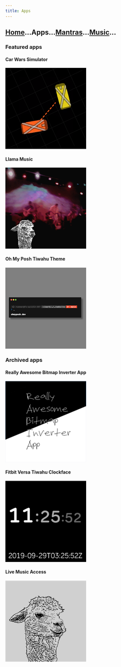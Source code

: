 ```yaml
---
title: Apps
---
```


## [Home]...Apps...[Mantras]...[Music]...

### Featured apps

#### Car Wars Simulator

[![Car Wars Simulator][cw-img]](./cw-sim)

#### Llama Music

[![Llama Music][store-lma-img]](./llama-music)

#### Oh My Posh Tiwahu Theme

[![Oh My Posh Tiwahu Theme][ohmyposh-tiwahu-img]](https://ohmyposh.dev/docs/themes#tiwahu)

### Archived apps

#### Really Awesome Bitmap Inverter App

[![Really Awesome Bitmap Inverter App][store-rabia-img]](./rabia)

#### Fitbit Versa Tiwahu Clockface

[![Tiwahu Clock][store-clockface-img]](./tiwahu-clock)

#### Live Music Access

[![Live Music Access][store-lma-legacy-img]](./live-music-access)

[home]: ../index.md
[apps]: ../apps/index.md
[mantras]: ../mantras/index.md
[music]: ../music/index.md

[cw-img]: ../img/cw-sim-252x252.png
[store-lma-img]: ../img/store-lma-252x252.png
[store-clockface-img]: ../img/store-tiwahu-clock-252x252.png
[store-rabia-img]: ../img/store-rabia-252x252.png
[store-lma-legacy-img]: ../img/store-lma-legacy-252x252.png
[ohmyposh-tiwahu-img]: ../img/ohmyposh-tiwahu-252x252.png
